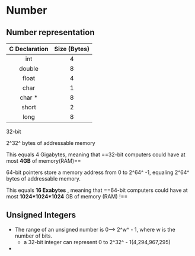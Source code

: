 # Number



## Number representation



| C Declaration | Size (Bytes) |
| :-----------: | :----------: |
|      int      |      4       |
|    double     |      8       |
|     float     |      4       |
|     char      |      1       |
|    char *     |      8       |
|     short     |      2       |
|     long      |      8       |



32-bit

2^32^ bytes of addressable memory

This equals 4 Gigabytes, meaning that ==32-bit computers could have at most **4GB** of memory(RAM)==



64-bit pointers store a memory address from 0 to 2^64^ -1, equaling 2^64^ bytes of addressable memory. 

This equals **16 Exabytes** , meaning that ==64-bit computers could have at most **1024\*1024\*1024** GB of memory (RAM) !==



## Unsigned Integers

* The range of an unsigned number is 0--> 2^w^ - 1, where w is the number of bits.
  * a 32-bit integer can represent 0 to 2^32^ - 1(4,294,967,295)
* 